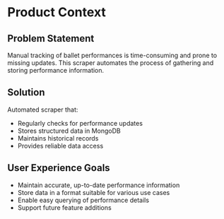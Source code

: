 # Product Context

## Problem Statement
Manual tracking of ballet performances is time-consuming and prone to missing updates. This scraper automates the process of gathering and storing performance information.

## Solution
Automated scraper that:
- Regularly checks for performance updates
- Stores structured data in MongoDB
- Maintains historical records
- Provides reliable data access

## User Experience Goals
- Maintain accurate, up-to-date performance information
- Store data in a format suitable for various use cases
- Enable easy querying of performance details
- Support future feature additions
